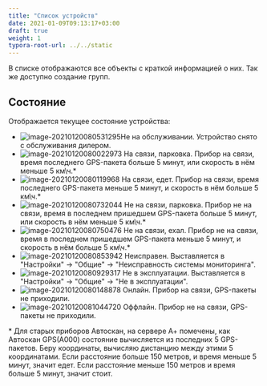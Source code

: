 ```yaml
---
title: "Список устройств"
date: 2021-01-09T09:13:17+03:00
draft: true
weight: 1
typora-root-url: ../../static
---
```


В списке отображаются все объекты с краткой информацией о них. Так же доступно создание групп.

## Состояние

Отображается текущее состояние устройства:

-  ![image-20210120080531295](/image-20210120080531295.png)Не на обслуживании. Устройство снято с обслуживания дилером.
-  ![image-20210120080022973](/image-20210120080022973.png) На связи, парковка. Прибор на связи, время последнего GPS-пакета больше 5 минут, или скорость в нём меньше 5 км\ч.\*
-  ![image-20210120080119968](/image-20210120080119968.png) На связи, едет. Прибор на связи, время последнего GPS-пакета меньше 5 минут, и скорость в нём больше 5 км\ч.\*
-  ![image-20210120080732044](/image-20210120080732044.png) Не на связи, парковка. Прибор не на связи, время в последнем пришедшем GPS-пакета больше 5 минут, или скорость в нём меньше 5 км\ч.\*
-  ![image-20210120080750476](/image-20210120080750476.png) Не на связи, ехал. Прибор не на связи, время в последнем пришедшем GPS-пакета меньше 5 минут, и скорость в нём больше 5 км\ч.\*
-  ![image-20210120080853942](/image-20210120080853942.png) Неисправен. Выставляется в "Настройки" -> "Общие" -> "Неисправность системы мониторинга".
-  ![image-20210120080929317](/image-20210120080929317.png) Не в эксплуатации. Выставляется в "Настройки" -> "Общие" -> "Не в эксплуатации".
-  ![image-20210120080148878](/image-20210120080148878.png) Онлайн. Прибор на связи, GPS-пакеты не приходили.
-  ![image-20210120081044720](/image-20210120081044720.png) Оффлайн. Прибор не на связи, GPS-пакеты не приходили.

\* Для старых приборов Автоскан, на сервере А+ помечены, как Автоскан GPS(А000) состояние вычисляется из последних 5 GPS-пакетов. Беру координаты, вычисляю дистанцию между этими 5 координатами. Если расстояние больше 150 метров, и время меньше 5 минут, значит едет. Если расстояние меньше 150 метров и время больше 5 минут, значит стоит.